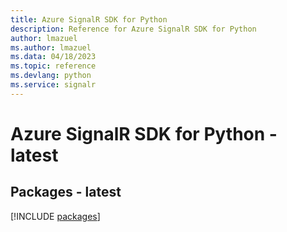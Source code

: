 ```yaml
---
title: Azure SignalR SDK for Python
description: Reference for Azure SignalR SDK for Python
author: lmazuel
ms.author: lmazuel
ms.data: 04/18/2023
ms.topic: reference
ms.devlang: python
ms.service: signalr
---
```

# Azure SignalR SDK for Python - latest
## Packages - latest
[!INCLUDE [packages](signalr-index.md)]